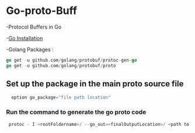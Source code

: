 # Go-proto-Buff
-Protocol Buffers in Go

-[Go Installation](https://golang.org/doc/install)

-Golang Packages :

 ```go
 go get -u github.com/golang/protobuf/protoc-gen-go
 go get -u github.com/golang/protobuf/proto
 ```

## Set up the package in the main proto source file
```go
  option go_package="file path location"
  ```
### Run the command to generate the go proto code

```go
 protoc - I <rootFoldername>/ --go_out=<finalOutputLocation>/ <path to .proto file>
 ```
